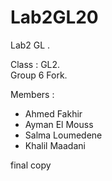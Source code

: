 # Lab2GL20
Lab2 GL .    

Class : GL2.  
Group 6 Fork.    

Members :  
* Ahmed Fakhir  
* Ayman El Mouss  
* Salma Loumedene  
* Khalil Maadani  

final copy

